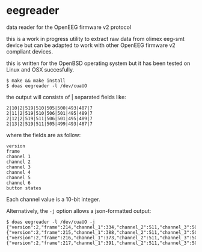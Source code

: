 # eegreader
data reader for the OpenEEG firmware v2 protocol

this is a work in progress utility to extract raw data from
olimex eeg-smt device but can be adapted to work with other
OpenEEG firmware v2 compliant devices.

this is written for the OpenBSD operating system but it has
been tested on Linux and OSX succesfully.

    $ make && make install
    $ doas eegreader -l /dev/cuaUO

the output will consists of | separated fields like:

    2|10|2|519|510|505|500|493|487|7
    2|11|2|519|510|506|501|495|489|7
    2|12|2|519|511|506|501|495|489|7
    2|13|2|519|511|505|499|493|487|7

where the fields are as follow:

    version
    frame
    channel 1
    channel 2
    channel 3
    channel 4
    channel 5
    channel 6
    button states

Each channel value is a 10-bit integer.

Alternatively, the `-j` option allows a json-formatted output:

    $ doas eegreader -l /dev/cuaUO -j
    {"version":2,"frame":214,"channel_1":334,"channel_2":511,"channel_3":504,"channel_4":498,"channel_5":492,"channel_6":485,"button_states":7}
    {"version":2,"frame":215,"channel_1":388,"channel_2":511,"channel_3":503,"channel_4":496,"channel_5":489,"channel_6":482,"button_states":15}
    {"version":2,"frame":216,"channel_1":373,"channel_2":511,"channel_3":505,"channel_4":498,"channel_5":491,"channel_6":484,"button_states":15}
    {"version":2,"frame":217,"channel_1":391,"channel_2":511,"channel_3":506,"channel_4":501,"channel_5":495,"channel_6":489,"button_states":15}
